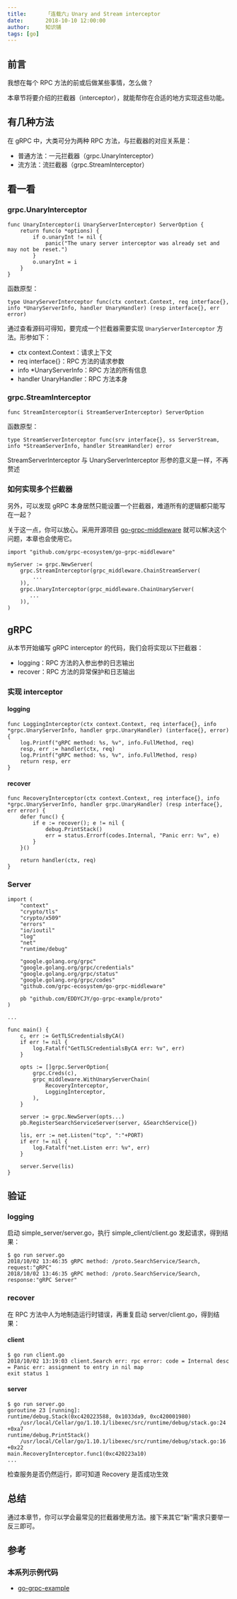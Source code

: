 ```yaml
---
title:      「连载六」Unary and Stream interceptor
date:       2018-10-10 12:00:00
author:     知识铺
tags: [go]
---
```


## 前言

我想在每个 RPC 方法的前或后做某些事情，怎么做？

本章节将要介绍的拦截器（interceptor），就能帮你在合适的地方实现这些功能。

## 有几种方法

在 gRPC 中，大类可分为两种 RPC 方法，与拦截器的对应关系是：

- 普通方法：一元拦截器（grpc.UnaryInterceptor）
- 流方法：流拦截器（grpc.StreamInterceptor）


## 看一看

### grpc.UnaryInterceptor

```
func UnaryInterceptor(i UnaryServerInterceptor) ServerOption {
	return func(o *options) {
		if o.unaryInt != nil {
			panic("The unary server interceptor was already set and may not be reset.")
		}
		o.unaryInt = i
	}
}
```
函数原型：
```
type UnaryServerInterceptor func(ctx context.Context, req interface{}, info *UnaryServerInfo, handler UnaryHandler) (resp interface{}, err error)
```

通过查看源码可得知，要完成一个拦截器需要实现 `UnaryServerInterceptor` 方法。形参如下：

- ctx context.Context：请求上下文
- req interface{}：RPC 方法的请求参数
- info *UnaryServerInfo：RPC 方法的所有信息
- handler UnaryHandler：RPC 方法本身

### grpc.StreamInterceptor

```
func StreamInterceptor(i StreamServerInterceptor) ServerOption
```
函数原型：
```
type StreamServerInterceptor func(srv interface{}, ss ServerStream, info *StreamServerInfo, handler StreamHandler) error
```

StreamServerInterceptor 与 UnaryServerInterceptor 形参的意义是一样，不再赘述

### 如何实现多个拦截器

另外，可以发现 gRPC 本身居然只能设置一个拦截器，难道所有的逻辑都只能写在一起？

关于这一点，你可以放心。采用开源项目 [go-grpc-middleware](https://github.com/grpc-ecosystem/go-grpc-middleware) 就可以解决这个问题，本章也会使用它。

```
import "github.com/grpc-ecosystem/go-grpc-middleware"

myServer := grpc.NewServer(
    grpc.StreamInterceptor(grpc_middleware.ChainStreamServer(
        ...
    )),
    grpc.UnaryInterceptor(grpc_middleware.ChainUnaryServer(
       ...
    )),
)
```

## gRPC

从本节开始编写 gRPC interceptor 的代码，我们会将实现以下拦截器：

- logging：RPC 方法的入参出参的日志输出
- recover：RPC 方法的异常保护和日志输出

### 实现 interceptor

#### logging

```
func LoggingInterceptor(ctx context.Context, req interface{}, info *grpc.UnaryServerInfo, handler grpc.UnaryHandler) (interface{}, error) {
	log.Printf("gRPC method: %s, %v", info.FullMethod, req)
	resp, err := handler(ctx, req)
	log.Printf("gRPC method: %s, %v", info.FullMethod, resp)
	return resp, err
}
```

#### recover

```
func RecoveryInterceptor(ctx context.Context, req interface{}, info *grpc.UnaryServerInfo, handler grpc.UnaryHandler) (resp interface{}, err error) {
	defer func() {
		if e := recover(); e != nil {
			debug.PrintStack()
			err = status.Errorf(codes.Internal, "Panic err: %v", e)
		}
	}()

	return handler(ctx, req)
}
```

### Server

```
import (
	"context"
	"crypto/tls"
	"crypto/x509"
	"errors"
	"io/ioutil"
	"log"
	"net"
	"runtime/debug"

	"google.golang.org/grpc"
	"google.golang.org/grpc/credentials"
	"google.golang.org/grpc/status"
	"google.golang.org/grpc/codes"
	"github.com/grpc-ecosystem/go-grpc-middleware"

	pb "github.com/EDDYCJY/go-grpc-example/proto"
)

...

func main() {
	c, err := GetTLSCredentialsByCA()
	if err != nil {
		log.Fatalf("GetTLSCredentialsByCA err: %v", err)
	}

	opts := []grpc.ServerOption{
		grpc.Creds(c),
		grpc_middleware.WithUnaryServerChain(
			RecoveryInterceptor,
			LoggingInterceptor,
		),
	}

	server := grpc.NewServer(opts...)
	pb.RegisterSearchServiceServer(server, &SearchService{})

	lis, err := net.Listen("tcp", ":"+PORT)
	if err != nil {
		log.Fatalf("net.Listen err: %v", err)
	}

	server.Serve(lis)
}
```

## 验证

### logging

启动 simple_server/server.go，执行 simple_client/client.go 发起请求，得到结果：

```
$ go run server.go
2018/10/02 13:46:35 gRPC method: /proto.SearchService/Search, request:"gRPC" 
2018/10/02 13:46:35 gRPC method: /proto.SearchService/Search, response:"gRPC Server"
```

### recover

在 RPC 方法中人为地制造运行时错误，再重复启动 server/client.go，得到结果：

#### client

```
$ go run client.go
2018/10/02 13:19:03 client.Search err: rpc error: code = Internal desc = Panic err: assignment to entry in nil map
exit status 1
```

#### server

```
$ go run server.go
goroutine 23 [running]:
runtime/debug.Stack(0xc420223588, 0x1033da9, 0xc420001980)
	/usr/local/Cellar/go/1.10.1/libexec/src/runtime/debug/stack.go:24 +0xa7
runtime/debug.PrintStack()
	/usr/local/Cellar/go/1.10.1/libexec/src/runtime/debug/stack.go:16 +0x22
main.RecoveryInterceptor.func1(0xc420223a10)
...
```

检查服务是否仍然运行，即可知道 Recovery 是否成功生效

## 总结

通过本章节，你可以学会最常见的拦截器使用方法。接下来其它“新”需求只要举一反三即可。

## 参考

### 本系列示例代码

- [go-grpc-example](https://github.com/EDDYCJY/go-grpc-example)